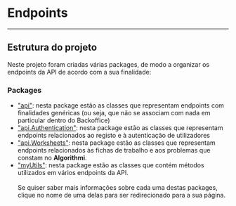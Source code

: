 # Endpoints
***

## Estrutura do projeto
Neste projeto foram criadas várias packages, de modo a organizar os endpoints da API de acordo com a sua finalidade:

### Packages
- ["api"](./Packages/api.md): nesta package estão as classes que representam endpoints com finalidades genéricas (ou seja, que não se associam com nada em particular dentro do Backoffice)
- ["api.Authentication"](./Packages/api.Authentication.md): nesta package estão as classes que representam endpoints relacionados ao registo e à autenticação de utilizadores
- ["api.Worksheets"](./Packages/api.Worksheets.md): nesta package estão as classes que representam endpoints relacionados às fichas de trabalho e aos problemas que constam no **Algorithmi**. 
- ["myUtils"](./Packages/myUtils.md): nesta package estão as classes que contém métodos utilizados em vários endpoints da API.
<br><br>
Se quiser saber mais informações sobre cada uma destas packages, clique no nome de uma delas para ser redirecionado para a sua página.

